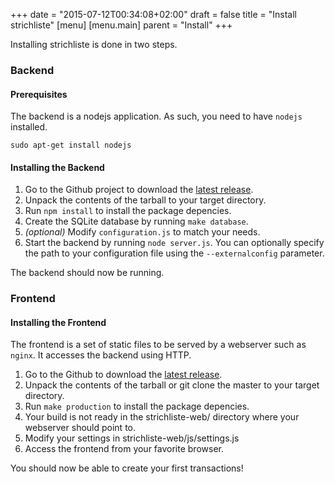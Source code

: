 +++
date = "2015-07-12T00:34:08+02:00"
draft = false
title = "Install strichliste"
[menu]
  [menu.main]
    parent = "Install"
+++

Installing strichliste is done in two steps.

### Backend

#### Prerequisites

The backend is a nodejs application. As such, you need to have `nodejs` installed.

    sudo apt-get install nodejs

#### Installing the Backend

1. Go to the Github project to download the [latest release](https://github.com/hackerspace-bootstrap/strichliste/releases).
2. Unpack the contents of the tarball to your target directory.
3. Run `npm install` to install the package depencies.
4. Create the SQLite database by running `make database`.
5. _(optional)_ Modify `configuration.js` to match your needs.
6. Start the backend by running `node server.js`. You can optionally specify
the path to your configuration file using the `--externalconfig` parameter.

The backend should now be running.

### Frontend

#### Installing the Frontend

The frontend is a set of static files to be served by a webserver such as
`nginx`. It accesses the backend using HTTP.

1. Go to the Github to download the [latest release](https://github.com/hackerspace-bootstrap/strichliste-web).
2. Unpack the contents of the tarball or git clone the master to your target directory. 
3. Run `make production` to install the package depencies.
4. Your build is not ready in the strichliste-web/ directory where your webserver should point to.
5. Modify your settings in strichliste-web/js/settings.js
6. Access the frontend from your favorite browser.

You should now be able to create your first transactions!
